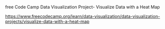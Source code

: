 free Code Camp Data Visualization Project- Visualize Data with a Heat Map

https://www.freecodecamp.org/learn/data-visualization/data-visualization-projects/visualize-data-with-a-heat-map
